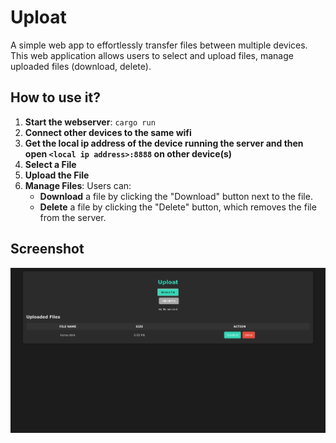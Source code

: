 # Uploat
A simple web app to effortlessly transfer files between multiple devices.
This web application allows users to select and upload files, manage uploaded files (download, delete).

## How to use it?

1. **Start the webserver**: `cargo run`
2. **Connect other devices to the same wifi**
3. **Get the local ip address of the device running the server and then open `<local ip address>:8888` on other device(s)**
4. **Select a File**
6. **Upload the File**
7. **Manage Files**: Users can:
   - **Download** a file by clicking the "Download" button next to the file.
   - **Delete** a file by clicking the "Delete" button, which removes the file from the server.

## Screenshot
![screenshot](./screenshot/ss.png)

